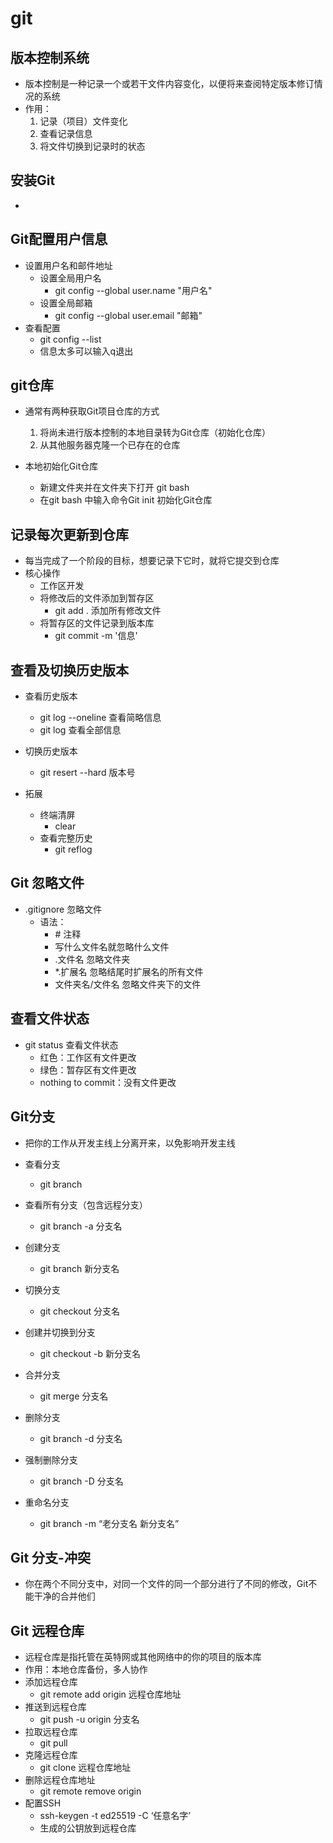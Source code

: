 # git

## 版本控制系统

* 版本控制是一种记录一个或若干文件内容变化，以便将来查阅特定版本修订情况的系统
* 作用：
  1. 记录（项目）文件变化
  2. 查看记录信息
  3. 将文件切换到记录时的状态

## 安装Git

* 

## Git配置用户信息

* 设置用户名和邮件地址
  * 设置全局用户名
    * git config --global user.name "用户名"
  * 设置全局邮箱
    * git config --global user.email "邮箱"
* 查看配置
  * git config --list
  * 信息太多可以输入q退出

## git仓库

* 通常有两种获取Git项目仓库的方式
  1. 将尚未进行版本控制的本地目录转为Git仓库（初始化仓库）
  2. 从其他服务器克隆一个已存在的仓库

* 本地初始化Git仓库
  * 新建文件夹并在文件夹下打开 git bash
  * 在git bash 中输入命令Git init 初始化Git仓库

## 记录每次更新到仓库

* 每当完成了一个阶段的目标，想要记录下它时，就将它提交到仓库
* 核心操作
  * 工作区开发
  * 将修改后的文件添加到暂存区
    * git add . 添加所有修改文件
  * 将暂存区的文件记录到版本库
    * git commit -m '信息'

## 查看及切换历史版本

* 查看历史版本
  * git log --oneline 查看简略信息
  * git log 查看全部信息
* 切换历史版本
  * git resert --hard 版本号

* 拓展
  * 终端清屏
    * clear
  * 查看完整历史
    * git reflog

##  Git 忽略文件

* .gitignore 忽略文件
  * 语法：
    * \# 注释
    * 写什么文件名就忽略什么文件
    * .文件名 忽略文件夹
    * \*.扩展名 忽略结尾时扩展名的所有文件
    * 文件夹名/文件名 忽略文件夹下的文件

## 查看文件状态

* git status 查看文件状态
  * 红色：工作区有文件更改
  * 绿色：暂存区有文件更改
  * nothing to commit：没有文件更改

## Git分支

* 把你的工作从开发主线上分离开来，以免影响开发主线
* 查看分支
  * git branch
* 查看所有分支（包含远程分支）
  * git branch -a 分支名

* 创建分支
  * git branch 新分支名
* 切换分支
  * git checkout 分支名
* 创建并切换到分支
  * git checkout -b 新分支名
* 合并分支
  * git merge 分支名
* 删除分支
  * git branch -d 分支名
* 强制删除分支
  * git branch -D 分支名
* 重命名分支
  * git branch -m “老分支名 新分支名”

## Git 分支-冲突

*  你在两个不同分支中，对同一个文件的同一个部分进行了不同的修改，Git不能干净的合并他们

## Git 远程仓库

* 远程仓库是指托管在英特网或其他网络中的你的项目的版本库
* 作用：本地仓库备份，多人协作
* 添加远程仓库
  * git remote add origin 远程仓库地址
* 推送到远程仓库
  * git push -u origin 分支名
* 拉取远程仓库
  * git pull
* 克隆远程仓库
  * git clone 远程仓库地址
* 删除远程仓库地址
  * git remote remove origin
* 配置SSH
  * ssh-keygen -t ed25519 -C ‘任意名字’
  * 生成的公钥放到远程仓库
